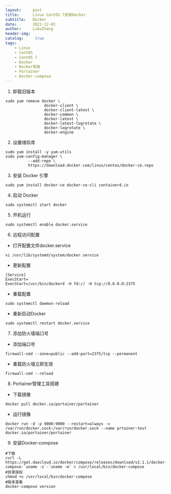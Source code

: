 ```yaml
---
layout:     post
title:      Linux CentOS 7安装Docker
subtitle:   Docker
date:       2021-12-03
author:     LiboZhang
header-img:
catalog: 	 true
tags:
    - Linux
    - CentOS
    - CentOS 7
    - Docker
    - Docker安装
    - Portainer
    - Docker-compose
---
```



1.  卸载旧版本
```shell
sudo yum remove docker \
                 docker-client \
                 docker-client-latest \
                 docker-common \
                 docker-latest \
                 docker-latest-logrotate \
                 docker-logrotate \
                 docker-engine
```

2. 设置储存库
```shell
sudo yum install -y yum-utils
sudo yum-config-manager \
          --add-repo \
          https://download.docker.com/linux/centos/docker-ce.repo
```

3. 安装 Docker 引擎
```shell
sudo yum install docker-ce docker-ce-cli containerd.io
```

4. 启动 Docker
```shell
sudo systemctl start docker
```

5. 开机运行
```shell
sudo systemctl enable docker.service
```

6. 远程访问配置

* 打开配置文件docker.service
```shell
vi /usr/lib/systemd/system/docker.service
```

* 更新配置
```shell
[Service]
ExecStart=
ExecStart=/usr/bin/dockerd -H fd:// -H tcp://0.0.0.0:2375
```

* 重载配置
```shell
sudo systemctl daemon-reload
```

* 重新启动Docker
```shell
sudo systemctl restart docker.service
```

7. 添加防火墙端口号

* 添加端口号
```shell
firewall-cmd --zone=public --add-port=2375/tcp --permanent
```

* 重载防火墙立即生效
```shell
firewall-cmd --reload
```

8. Portainer管理工具搭建

* 下载镜像
```shell
docker pull docker.io/portainer/portainer
```

* 运行镜像
```shell
docker run -d -p 9000:9000 --restart=always -v /var/run/docker.sock:/var/run/docker.sock --name prtainer-test docker.io/portainer/portainer
```

9. 安装Docker-compose
```shell
#下载
curl -L https://get.daocloud.io/docker/compose/releases/download/v2.1.1/docker-compose-`uname -s`-`uname -m` > /usr/local/bin/docker-compose
#目录授权
chmod +x /usr/local/bin/docker-compose
#版本查看
docker-compose version
```
